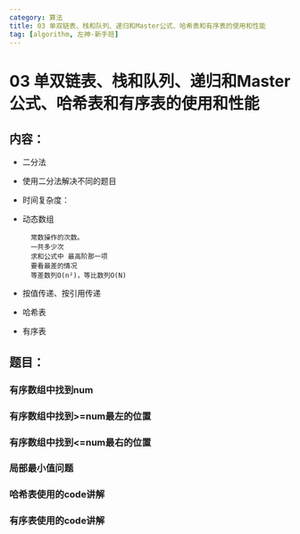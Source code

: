 ```yaml
---
category: 算法
title: 03 单双链表、栈和队列、递归和Master公式、哈希表和有序表的使用和性能
tag: [algorithm, 左神-新手班]
---
```

# 03 单双链表、栈和队列、递归和Master公式、哈希表和有序表的使用和性能
## 内容：
- 二分法
- 使用二分法解决不同的题目
- 时间复杂度：
- 动态数组

        常数操作的次数。  
        一共多少次  
        求和公式中 最高阶那一项  
        要看最差的情况  
        等差数列O(n²)，等比数列O(N)

- 按值传递、按引用传递
- 哈希表
- 有序表
## 题目：
### 有序数组中找到num

### 有序数组中找到>=num最左的位置

### 有序数组中找到<=num最右的位置

### 局部最小值问题

### 哈希表使用的code讲解

### 有序表使用的code讲解
